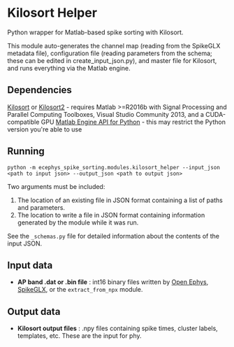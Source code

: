 Kilosort Helper
==============
Python wrapper for Matlab-based spike sorting with Kilosort.

This module auto-generates the channel map (reading from the SpikeGLX metadata file), configuration file (reading parameters from the schema; these can be edited in create_input_json.py), and master file for Kilosort, and runs everything via the Matlab engine.

Dependencies
------------
[Kilosort](https://github.com/MouseLand/Kilosort2) or [Kilosort2](https://github.com/cortex-lab/kilosort) - requires Matlab >=R2016b with Signal Processing and Parallel Computing Toolboxes, Visual Studio Community 2013, and a CUDA-compatible GPU
[Matlab Engine API for Python](https://www.mathworks.com/help/matlab/matlab_external/install-the-matlab-engine-for-python.html) - this may restrict the Python version you're able to use

Running
-------
```
python -m ecephys_spike_sorting.modules.kilosort_helper --input_json <path to input json> --output_json <path to output json>
```
Two arguments must be included:
1. The location of an existing file in JSON format containing a list of paths and parameters.
2. The location to write a file in JSON format containing information generated by the module while it was run.

See the `_schemas.py` file for detailed information about the contents of the input JSON.

Input data
----------
- **AP band .dat or .bin file** : int16 binary files written by [Open Ephys](https://github.com/open-ephys/plugin-GUI), [SpikeGLX](https://github.com/billkarsh/spikeglx), or the `extract_from_npx` module.

Output data
-----------
- **Kilosort output files** : .npy files containing spike times, cluster labels, templates, etc. These are the input for phy.